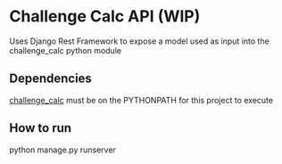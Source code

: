 # Challenge Calc API (WIP)

Uses Django Rest Framework to expose a model used as input into the challenge_calc python module

## Dependencies

[challenge_calc](../challenge_calc) must be on the PYTHONPATH for this project to execute

## How to run

python manage.py runserver
